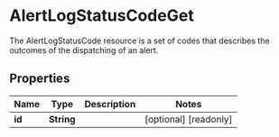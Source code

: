 

# AlertLogStatusCodeGet

The AlertLogStatusCode resource is a set of codes that describes the outcomes of the dispatching of an alert.

## Properties

| Name | Type | Description | Notes |
|------------ | ------------- | ------------- | -------------|
|**id** | **String** |  |  [optional] [readonly] |



